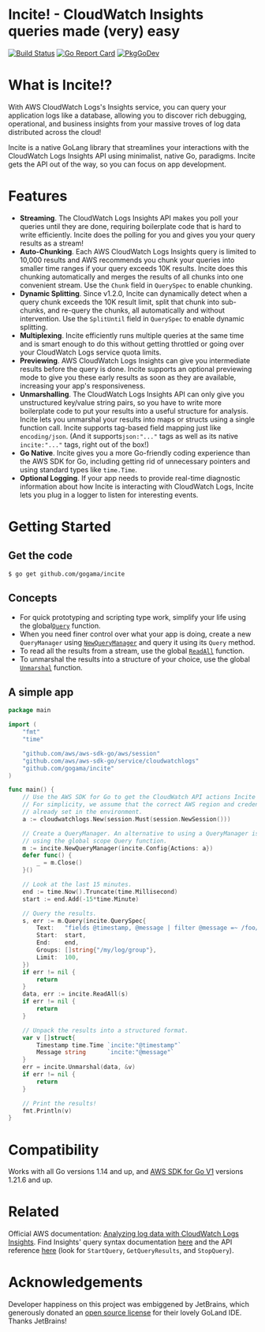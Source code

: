 Incite! - CloudWatch Insights queries made (very) easy
======================================================

[![Build Status](https://travis-ci.org/gogama/incite.svg)](https://travis-ci.com/gogama/incite) [![Go Report Card](https://goreportcard.com/badge/github.com/gogama/incite)](https://goreportcard.com/report/github.com/gogama/incite) [![PkgGoDev](https://pkg.go.dev/badge/github.com/gogama/incite)](https://pkg.go.dev/github.com/gogama/incite)

What is Incite!?
================

With AWS CloudWatch Logs's Insights service, you can query your application logs
like a database, allowing you to discover rich debugging, operational, and
business  insights from your massive troves of log data distributed across the
cloud!

Incite is a native GoLang library that streamlines your interactions with the
CloudWatch Logs Insights API using minimalist, native Go, paradigms. Incite gets
the API out of the way, so you can focus on app development.

Features
========

- **Streaming**. The CloudWatch Logs Insights API makes you poll your queries
  until they are done, requiring boilerplate code that is hard to write efficiently.
  Incite does the polling for you and gives you your query results as a stream!
- **Auto-Chunking**. Each AWS CloudWatch Logs Insights query is limited to 10,000
  results and AWS recommends you chunk your queries into smaller time ranges if
  your query exceeds 10K results. Incite does this chunking automatically and
  merges the results of all chunks into one convenient stream. Use the `Chunk`
  field in `QuerySpec` to enable chunking.
- **Dynamic Splitting**. Since v1.2.0, Incite can dynamically detect when a query
  chunk exceeds the 10K result limit, split that chunk into sub-chunks, and
  re-query the chunks, all automatically and without intervention. Use the
  `SplitUntil` field in `QuerySpec` to enable dynamic splitting.
- **Multiplexing**. Incite efficiently runs multiple queries at the same time
  and is smart enough to do this without getting throttled or going over your
  CloudWatch Logs service quota limits.
- **Previewing**. AWS CloudWatch Logs Insights can give you intermediate results
  before the query is done. Incite supports an optional previewing mode to give
  you these early results as soon as they are available, increasing your app's
  responsiveness.
- **Unmarshalling**. The CloudWatch Logs Insights API can only give you
  unstructured key/value string pairs, so you have to write more boilerplate code
  to put your results into a useful structure for analysis. Incite lets you
  unmarshal your results into maps or structs using a single function call.
  Incite supports tag-based field mapping just like `encoding/json`. (And it
  supports`json:"..."` tags as well as its native `incite:"..."` tags, right
  out of the box!)
- **Go Native**. Incite gives you a more Go-friendly coding experience than the
  AWS SDK for Go, including getting rid of unnecessary pointers and using
  standard types like `time.Time`.
- **Optional Logging**. If your app needs to provide real-time diagnostic
  information about how Incite is interacting with CloudWatch Logs, Incite lets
  you plug in a logger to listen for interesting events.

Getting Started
===============

## Get the code

```
$ go get github.com/gogama/incite
```

## Concepts

- For quick prototyping and scripting type work, simplify your life using the
  global[`Query`](https://pkg.go.dev/github.com/gogama/incite#Query) function.
- When you need finer control over what your app is doing, create a new
  `QueryManager` using
  [`NewQueryManager`](https://pkg.go.dev/github.com/gogama/incite#NewQueryManager)
  and query it using its `Query` method.
- To read all the results from a stream, use the global
  [`ReadAll`](https://pkg.go.dev/github.com/gogama/incite#ReadAll) function.
- To unmarshal the results into a structure of your choice, use the global
  [`Unmarshal`](https://pkg.go.dev/github.com/gogama/incite#Unmarshal) function.

## A simple app

```go
package main

import (
	"fmt"
	"time"

	"github.com/aws/aws-sdk-go/aws/session"
	"github.com/aws/aws-sdk-go/service/cloudwatchlogs"
	"github.com/gogama/incite"
)

func main() {
	// Use the AWS SDK for Go to get the CloudWatch API actions Incite needs.
	// For simplicity, we assume that the correct AWS region and credentials are
	// already set in the environment.
	a := cloudwatchlogs.New(session.Must(session.NewSession()))

	// Create a QueryManager. An alternative to using a QueryManager is just
	// using the global scope Query function.
	m := incite.NewQueryManager(incite.Config{Actions: a})
	defer func() {
		_ = m.Close()
	}()

	// Look at the last 15 minutes.
	end := time.Now().Truncate(time.Millisecond)
	start := end.Add(-15*time.Minute)

	// Query the results.
	s, err := m.Query(incite.QuerySpec{
		Text:   "fields @timestamp, @message | filter @message =~ /foo/ | sort @timestamp desc",
		Start:  start,
		End:    end,
		Groups: []string{"/my/log/group"},
		Limit:  100,
	})
	if err != nil {
		return
	}
	data, err := incite.ReadAll(s)
	if err != nil {
		return
	}

	// Unpack the results into a structured format.
	var v []struct{
		Timestamp time.Time `incite:"@timestamp"`
		Message string      `incite:"@message"`
	}
	err = incite.Unmarshal(data, &v)
	if err != nil {
		return
	}

	// Print the results!
	fmt.Println(v)
}
```

Compatibility
=============

Works with all Go versions 1.14 and up, and [AWS SDK for Go V1](https://github.com/aws/aws-sdk-go)
versions 1.21.6 and up.

Related
=======

Official AWS documentation: [Analyzing log data with CloudWatch Logs Insights](https://docs.aws.amazon.com/AmazonCloudWatch/latest/logs/AnalyzingLogData.html).
Find Insights' query syntax documentation [here](https://docs.aws.amazon.com/AmazonCloudWatch/latest/logs/CWL_QuerySyntax.html)
and the API reference [here](https://docs.aws.amazon.com/AmazonCloudWatch/latest/APIReference/API_Operations.html) (look
for `StartQuery`, `GetQueryResults`, and `StopQuery`).

Acknowledgements
================

Developer happiness on this project was embiggened by JetBrains, which
generously donated an [open source license](https://www.jetbrains.com/opensource/)
for their lovely GoLand IDE. Thanks JetBrains!
